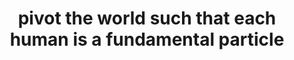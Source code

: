 ---
title: "pivot the world such that each human is a fundamental particle"
next: solidity flows
type: fragment
tags:
- fragment
---
